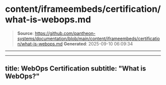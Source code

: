 # content/iframeembeds/certification/what-is-webops.md

> **Source**: https://github.com/pantheon-systems/documentation/blob/main/content/iframeembeds/certification/what-is-webops.md
> **Generated**: 2025-09-10 06:09:34

---

---
title: WebOps Certification
subtitle: "What is WebOps?"
---

<Partial file="certification-guide/what-is-webops.md" />
